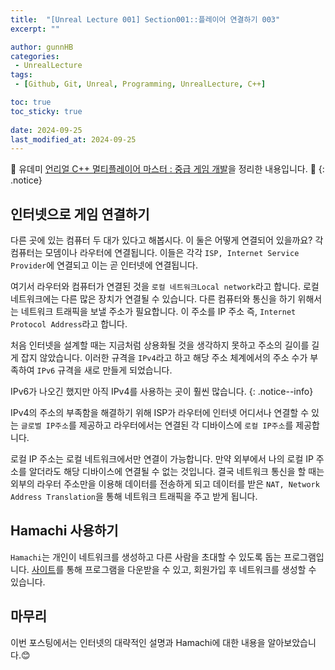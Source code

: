 ```yaml
---
title:  "[Unreal Lecture 001] Section001::플레이어 연결하기 003"
excerpt: ""

author: gunnHB
categories: 
 - UnrealLecture
tags: 
 - [Github, Git, Unreal, Programming, UnrealLecture, C++]

toc: true
toc_sticky: true
 
date: 2024-09-25
last_modified_at: 2024-09-25
---
```


🔔 유데미 [언리얼 C++ 멀티플레이어 마스터 : 중급 게임 개발](https://www.udemy.com/course/best-unreal-c/?couponCode=ST22MT92324B)을 정리한 내용입니다. 🔔
{: .notice}

## 인터넷으로 게임 연결하기
다른 곳에 있는 컴퓨터 두 대가 있다고 해봅시다. 이 둘은 어떻게 연결되어 있을까요? 각 컴퓨터는 모뎀이나 라우터에 연결됩니다. 이들은 각각 `ISP, Internet Service Provider`에 연결되고 이는 곧 인터넷에 연결됩니다. 

여기서 라우터와 컴퓨터가 연결된 것을 `로컬 네트워크Local network`라고 합니다. 로컬 네트워크에는 다른 많은 장치가 연결될 수 있습니다. 다른 컴퓨터와 통신을 하기 위해서는
네트워크 트래픽을 보낼 주소가 필요합니다. 이 주소를 IP 주소 즉, `Internet Protocol Address`라고 합니다.

처음 인터넷을 설계할 때는 지금처럼 상용화될 것을 생각하지 못하고 주소의 길이를 길게 잡지 않았습니다. 이러한 규격을 `IPv4`라고 하고 해당 주소 체계에서의 주소 수가 부족하여 `IPv6` 규격을 새로 만들게 되었습니다.

IPv6가 나오긴 했지만 아직 IPv4를 사용하는 곳이 훨씬 많습니다.
{: .notice--info}

IPv4의 주소의 부족함을 해결하기 위해 ISP가 라우터에 인터넷 어디서나 연결할 수 있는 `글로벌 IP주소`를 제공하고 라우터에서는 연결된 각 디바이스에 `로컬 IP주소`를 제공합니다.

로컬 IP 주소는 로컬 네트워크에서만 연결이 가능합니다. 만약 외부에서 나의 로컬 IP 주소를 알더라도 해당 디바이스에 연결될 수 없는 것입니다. 결국 네트워크 통신을 할 때는 외부의 라우터 주소만을 이용해 데이터를 전송하게 되고
데이터를 받은 `NAT, Network Address Translation`을 통해 네트워크 트래픽을 주고 받게 됩니다.

## Hamachi 사용하기
`Hamachi`는 개인이 네트워크를 생성하고 다른 사람을 초대할 수 있도록 돕는 프로그램입니다. [사이트]("https://www.vpn.net/)를 통해 프로그램을 다운받을 수 있고,
회원가입 후 네트워크를 생성할 수 있습니다.

## 마무리
이번 포스팅에서는 인터넷의 대략적인 설명과 Hamachi에 대한 내용을 알아보았습니다.😊
